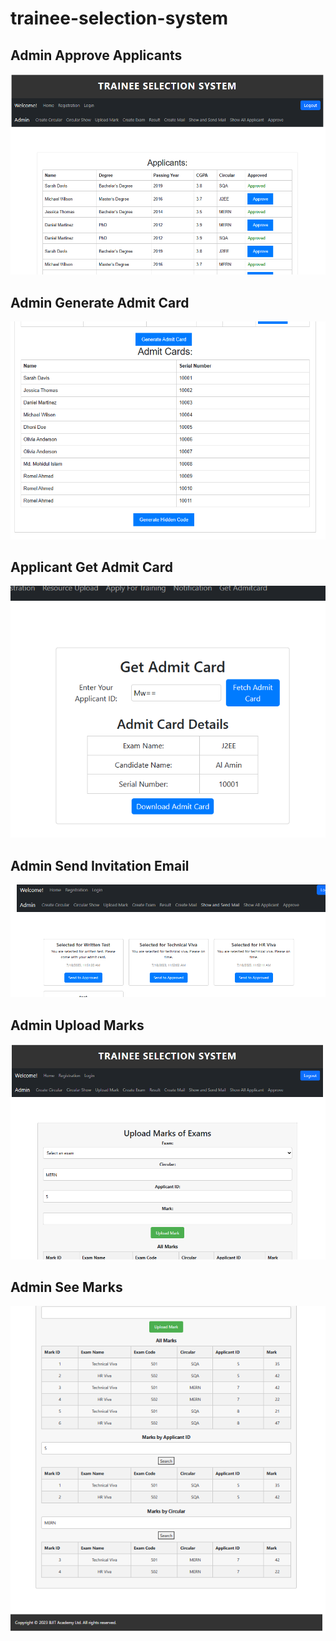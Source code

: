 # trainee-selection-system

## Admin Approve Applicants
![](https://github.com/mohidulislam23/trainee-selection-system/blob/65fcf74a217ed566085ead03f05d9fce9de109ab/approve%20applicants.png)

## Admin Generate Admit Card 
![](https://github.com/mohidulislam23/trainee-selection-system/blob/65fcf74a217ed566085ead03f05d9fce9de109ab/admit%20card%20generation.png)

## Applicant Get Admit Card
![](https://github.com/mohidulislam23/trainee-selection-system/blob/65fcf74a217ed566085ead03f05d9fce9de109ab/getAdmitCard.png)

## Admin Send Invitation Email
![](https://github.com/mohidulislam23/trainee-selection-system/blob/65fcf74a217ed566085ead03f05d9fce9de109ab/send%20approvation.png)

## Admin Upload Marks
![](https://github.com/mohidulislam23/trainee-selection-system/blob/65fcf74a217ed566085ead03f05d9fce9de109ab/upload%20marks.png)

## Admin See Marks
![](./marks.png)
